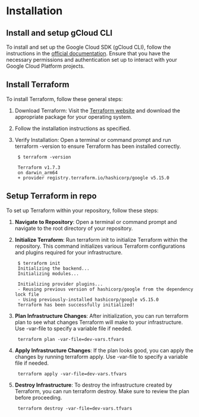 # Installation

## Install and setup gCloud CLI

To install and set up the Google Cloud SDK (gCloud CLI), follow the instructions in the [official documentation](https://cloud.google.com/sdk/docs/install). Ensure that you have the necessary permissions and authentication set up to interact with your Google Cloud Platform projects.

## Install Terraform

To install Terraform, follow these general steps:

1. Download Terraform: Visit the [Terraform website](https://developer.hashicorp.com/terraform/install) and download the appropriate package for your operating system.
2. Follow the installation instructions as specified.
3. Verify Installation: Open a terminal or command prompt and run terraform -version to ensure Terraform has been installed correctly.

        $ terraform -version

        Terraform v1.7.3
        on darwin_arm64
        + provider registry.terraform.io/hashicorp/google v5.15.0

## Setup Terraform in repo

To set up Terraform within your repository, follow these steps:

1. **Navigate to Repository**: Open a terminal or command prompt and navigate to the root directory of your repository.
2. **Initialize Terraform**: Run terraform init to initialize Terraform within the repository. This command initializes various Terraform configurations and plugins required for your infrastructure.

        $ terraform init
        Initializing the backend...
        Initializing modules...

        Initializing provider plugins...
        - Reusing previous version of hashicorp/google from the dependency lock file
        - Using previously-installed hashicorp/google v5.15.0
        Terraform has been successfully initialized!

3. **Plan Infrastructure Changes**: After initialization, you can run terraform plan to see what changes Terraform will make to your infrastructure. Use -var-file to specify a variable file if needed.

        terraform plan -var-file=dev-vars.tfvars

4. **Apply Infrastructure Changes**: If the plan looks good, you can apply the changes by running terraform apply. Use -var-file to specify a variable file if needed.

        terraform apply -var-file=dev-vars.tfvars

5. **Destroy Infrastructure**: To destroy the infrastructure created by Terraform, you can run terraform destroy. Make sure to review the plan before proceeding.

        terraform destroy -var-file=dev-vars.tfvars
